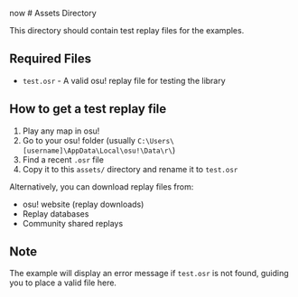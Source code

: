 now # Assets Directory

This directory should contain test replay files for the examples.

## Required Files

- `test.osr` - A valid osu! replay file for testing the library

## How to get a test replay file

1. Play any map in osu! 
2. Go to your osu! folder (usually `C:\Users\[username]\AppData\Local\osu!\Data\r\`)
3. Find a recent `.osr` file 
4. Copy it to this `assets/` directory and rename it to `test.osr`

Alternatively, you can download replay files from:
- osu! website (replay downloads)
- Replay databases
- Community shared replays

## Note

The example will display an error message if `test.osr` is not found, guiding you to place a valid file here.
